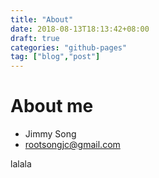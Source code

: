 ```yaml
---
title: "About"
date: 2018-08-13T18:13:42+08:00
draft: true
categories: "github-pages"
tag: ["blog","post"]
---
```


# About me
- Jimmy Song
- rootsongjc@gmail.com

lalala